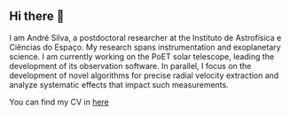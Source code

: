 ## Hi there 👋

I am André Silva, a postdoctoral researcher at the Instituto de Astrofísica e Ciências do Espaço. My research spans instrumentation and exoplanetary science. I am currently working on the PoET solar telescope, leading the development of its observation software. In parallel, I focus on the development of novel algorithms for precise radial velocity extraction and analyze systematic effects that impact such measurements.

You can find my CV in [here](https://github.com/Kamuish/CV/blob/master/CV.pdf)
